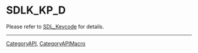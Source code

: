 # SDLK_KP_D

Please refer to [SDL_Keycode](SDL_Keycode) for details.

----
[CategoryAPI](CategoryAPI), [CategoryAPIMacro](CategoryAPIMacro)

